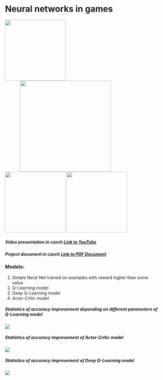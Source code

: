 

# Neural networks in games

<div>
  <img style="display:inline-block" src="https://supercoolserver.azurewebsites.net/assets/projects_images/gym_explanation.gif" width="200" /> 
  <img style="display:inline-block; margin-left: 50px;" src="https://supercoolserver.azurewebsites.net/assets/projects_images/getting_flag_2_cut_loop.gif" width="300" /> 
  <img style="display:inline-block" src="https://supercoolserver.azurewebsites.net/assets/projects_images/getting_flag_2_cut2_loop.gif" width="200" /> 
  <img style="display:inline-block margin-left: 50px;" src="https://supercoolserver.azurewebsites.net/assets/projects_images/SpaceInvaders_500_cut_loop.gif" width="200" /> 
</div>

##### Video presentation in czech [Link to YouTube](https://youtu.be/YTSBJUGzinw)


##### Project document in czech [Link to PDF Document](https://supercoolserver.azurewebsites.net/assets/SOC_anikin.pdf)

### Models:
1. Simple Neral Net trained on examples with reward higher than some value
2. Q-Learning model
3. Deep Q-Learning model
4. Actor-Critic model

##### Statistics of accuracy improvement depending on different parameters of Q-Learning model
![](https://supercoolserver.azurewebsites.net/assets/img/games_stats.jpg)

##### Statistics of accuracy improvement of Actor-Critic model
![](https://supercoolserver.azurewebsites.net/assets/img/games_stats_2.jpg)

##### Statistics of accuracy improvement of Deep Q-Learning model
![](https://supercoolserver.azurewebsites.net/assets/img/games_stats_dqn.jpg)
